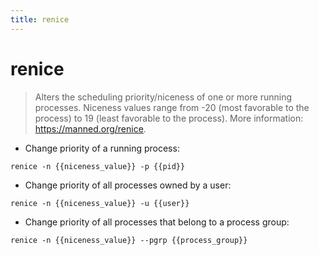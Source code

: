 ```yaml
---
title: renice
---
```

# renice

> Alters the scheduling priority/niceness of one or more running processes.
> Niceness values range from -20 (most favorable to the process) to 19 (least favorable to the process).
> More information: <https://manned.org/renice>.

- Change priority of a running process:

`renice -n {{niceness_value}} -p {{pid}}`

- Change priority of all processes owned by a user:

`renice -n {{niceness_value}} -u {{user}}`

- Change priority of all processes that belong to a process group:

`renice -n {{niceness_value}} --pgrp {{process_group}}`
